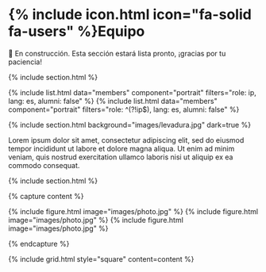 
# {% include icon.html icon="fa-solid fa-users" %}Equipo

🚧 En construcción. Esta sección estará lista pronto, ¡gracias por tu paciencia!

{% include section.html %}

{% include list.html data="members" component="portrait" filters="role: ip, lang: es,  alumni: false" %}
{% include list.html data="members" component="portrait" filters="role: ^(?!ip$), lang: es,  alumni: false" %}

{% include section.html background="images/levadura.jpg" dark=true %}

Lorem ipsum dolor sit amet, consectetur adipiscing elit, sed do eiusmod tempor
incididunt ut labore et dolore magna aliqua. Ut enim ad minim veniam, quis
nostrud exercitation ullamco laboris nisi ut aliquip ex ea commodo consequat.

{% include section.html %}

{% capture content %}

{% include figure.html image="images/photo.jpg" %}
{% include figure.html image="images/photo.jpg" %}
{% include figure.html image="images/photo.jpg" %}

{% endcapture %}

{% include grid.html style="square" content=content %}
